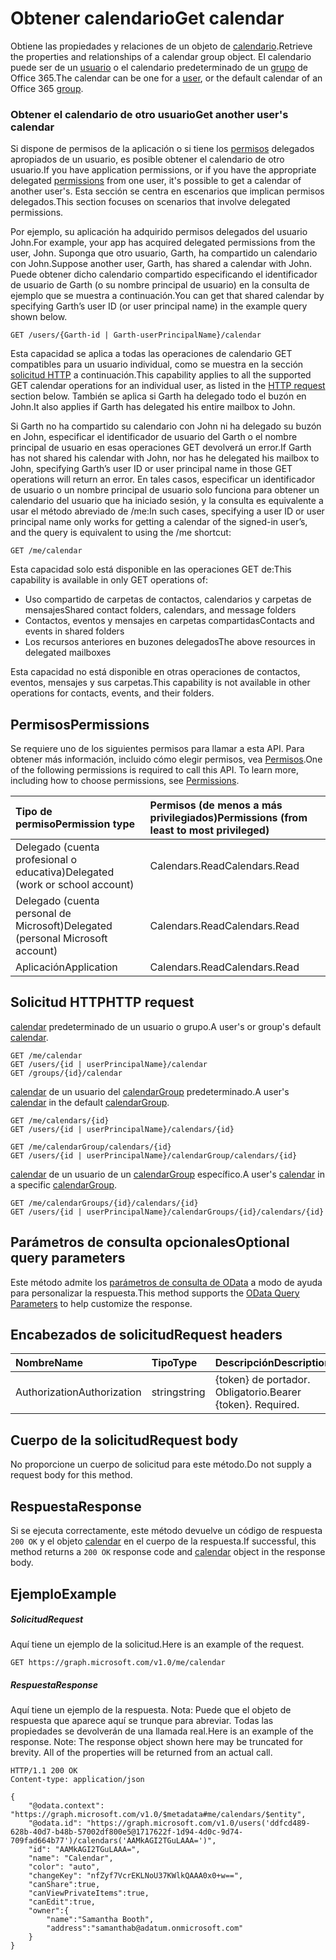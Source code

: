 # <a name="get-calendar"></a><span data-ttu-id="6193e-101">Obtener calendario</span><span class="sxs-lookup"><span data-stu-id="6193e-101">Get calendar</span></span>

<span data-ttu-id="6193e-102">Obtiene las propiedades y relaciones de un objeto de [calendario](../resources/calendar.md).</span><span class="sxs-lookup"><span data-stu-id="6193e-102">Retrieve the properties and relationships of a calendar group object.</span></span> <span data-ttu-id="6193e-103">El calendario puede ser de un [usuario](../resources/user.md) o el calendario predeterminado de un [grupo](../resources/group.md) de Office 365.</span><span class="sxs-lookup"><span data-stu-id="6193e-103">The calendar can be one for a [user](../resources/user.md), or the default calendar of an Office 365 [group](../resources/group.md).</span></span>


### <a name="get-another-users-calendar"></a><span data-ttu-id="6193e-104">Obtener el calendario de otro usuario</span><span class="sxs-lookup"><span data-stu-id="6193e-104">Get another user's calendar</span></span>

<span data-ttu-id="6193e-105">Si dispone de permisos de la aplicación o si tiene los [permisos](#permissions) delegados apropiados de un usuario, es posible obtener el calendario de otro usuario.</span><span class="sxs-lookup"><span data-stu-id="6193e-105">If you have application permissions, or if you have the appropriate delegated [permissions](#permissions) from one user, it's possible to get a calendar of another user's.</span></span> <span data-ttu-id="6193e-106">Esta sección se centra en escenarios que implican permisos delegados.</span><span class="sxs-lookup"><span data-stu-id="6193e-106">This section focuses on scenarios that involve delegated permissions.</span></span>

<span data-ttu-id="6193e-107">Por ejemplo, su aplicación ha adquirido permisos delegados del usuario John.</span><span class="sxs-lookup"><span data-stu-id="6193e-107">For example, your app has acquired delegated permissions from the user, John.</span></span> <span data-ttu-id="6193e-108">Suponga que otro usuario, Garth, ha compartido un calendario con John.</span><span class="sxs-lookup"><span data-stu-id="6193e-108">Suppose another user, Garth, has shared a calendar with John.</span></span> <span data-ttu-id="6193e-109">Puede obtener dicho calendario compartido especificando el identificador de usuario de Garth (o su nombre principal de usuario) en la consulta de ejemplo que se muestra a continuación.</span><span class="sxs-lookup"><span data-stu-id="6193e-109">You can get that shared calendar by specifying Garth’s user ID (or user principal name) in the example query shown below.</span></span>

<!-- { "blockType": "ignored" } -->
```http
GET /users/{Garth-id | Garth-userPrincipalName}/calendar
```

<span data-ttu-id="6193e-110">Esta capacidad se aplica a todas las operaciones de calendario GET compatibles para un usuario individual, como se muestra en la sección [solicitud HTTP](#http-request) a continuación.</span><span class="sxs-lookup"><span data-stu-id="6193e-110">This capability applies to all the supported GET calendar operations for an individual user, as listed in the [HTTP request](#http-request) section below.</span></span> <span data-ttu-id="6193e-111">También se aplica si Garth ha delegado todo el buzón en John.</span><span class="sxs-lookup"><span data-stu-id="6193e-111">It also applies if Garth has delegated his entire mailbox to John.</span></span>

<span data-ttu-id="6193e-112">Si Garth no ha compartido su calendario con John ni ha delegado su buzón en John, especificar el identificador de usuario del Garth o el nombre principal de usuario en esas operaciones GET devolverá un error.</span><span class="sxs-lookup"><span data-stu-id="6193e-112">If Garth has not shared his calendar with John, nor has he delegated his mailbox to John, specifying Garth’s user ID or user principal name in those GET operations will return an error.</span></span> <span data-ttu-id="6193e-113">En tales casos, especificar un identificador de usuario o un nombre principal de usuario solo funciona para obtener un calendario del usuario que ha iniciado sesión, y la consulta es equivalente a usar el método abreviado de /me:</span><span class="sxs-lookup"><span data-stu-id="6193e-113">In such cases, specifying a user ID or user principal name only works for getting a calendar of the signed-in user’s, and the query is equivalent to using the /me shortcut:</span></span>

<!-- { "blockType": "ignored" } -->
```http
GET /me/calendar
```

<span data-ttu-id="6193e-114">Esta capacidad solo está disponible en las operaciones GET de:</span><span class="sxs-lookup"><span data-stu-id="6193e-114">This capability is available in only GET operations of:</span></span>

- <span data-ttu-id="6193e-115">Uso compartido de carpetas de contactos, calendarios y carpetas de mensajes</span><span class="sxs-lookup"><span data-stu-id="6193e-115">Shared contact folders, calendars, and message folders</span></span> 
- <span data-ttu-id="6193e-116">Contactos, eventos y mensajes en carpetas compartidas</span><span class="sxs-lookup"><span data-stu-id="6193e-116">Contacts and events in shared folders</span></span>
- <span data-ttu-id="6193e-117">Los recursos anteriores en buzones delegados</span><span class="sxs-lookup"><span data-stu-id="6193e-117">The above resources in delegated mailboxes</span></span>

<span data-ttu-id="6193e-118">Esta capacidad no está disponible en otras operaciones de contactos, eventos, mensajes y sus carpetas.</span><span class="sxs-lookup"><span data-stu-id="6193e-118">This capability is not available in other operations for contacts, events, and their folders.</span></span>


## <a name="permissions"></a><span data-ttu-id="6193e-119">Permisos</span><span class="sxs-lookup"><span data-stu-id="6193e-119">Permissions</span></span>
<span data-ttu-id="6193e-p106">Se requiere uno de los siguientes permisos para llamar a esta API. Para obtener más información, incluido cómo elegir permisos, vea [Permisos](../../../concepts/permissions_reference.md).</span><span class="sxs-lookup"><span data-stu-id="6193e-p106">One of the following permissions is required to call this API. To learn more, including how to choose permissions, see [Permissions](../../../concepts/permissions_reference.md).</span></span>

|<span data-ttu-id="6193e-122">Tipo de permiso</span><span class="sxs-lookup"><span data-stu-id="6193e-122">Permission type</span></span>      | <span data-ttu-id="6193e-123">Permisos (de menos a más privilegiados)</span><span class="sxs-lookup"><span data-stu-id="6193e-123">Permissions (from least to most privileged)</span></span>              |
|:--------------------|:---------------------------------------------------------|
|<span data-ttu-id="6193e-124">Delegado (cuenta profesional o educativa)</span><span class="sxs-lookup"><span data-stu-id="6193e-124">Delegated (work or school account)</span></span> | <span data-ttu-id="6193e-125">Calendars.Read</span><span class="sxs-lookup"><span data-stu-id="6193e-125">Calendars.Read</span></span>    |
|<span data-ttu-id="6193e-126">Delegado (cuenta personal de Microsoft)</span><span class="sxs-lookup"><span data-stu-id="6193e-126">Delegated (personal Microsoft account)</span></span> | <span data-ttu-id="6193e-127">Calendars.Read</span><span class="sxs-lookup"><span data-stu-id="6193e-127">Calendars.Read</span></span>    |
|<span data-ttu-id="6193e-128">Aplicación</span><span class="sxs-lookup"><span data-stu-id="6193e-128">Application</span></span> | <span data-ttu-id="6193e-129">Calendars.Read</span><span class="sxs-lookup"><span data-stu-id="6193e-129">Calendars.Read</span></span> |

## <a name="http-request"></a><span data-ttu-id="6193e-130">Solicitud HTTP</span><span class="sxs-lookup"><span data-stu-id="6193e-130">HTTP request</span></span>
<!-- { "blockType": "ignored" } -->
<span data-ttu-id="6193e-131">[calendar](../resources/calendar.md) predeterminado de un usuario o grupo.</span><span class="sxs-lookup"><span data-stu-id="6193e-131">A user's or group's default [calendar](../resources/calendar.md).</span></span>
```http
GET /me/calendar
GET /users/{id | userPrincipalName}/calendar
GET /groups/{id}/calendar
```
<span data-ttu-id="6193e-132">[calendar](../resources/calendar.md) de un usuario del [calendarGroup](../resources/calendargroup.md) predeterminado.</span><span class="sxs-lookup"><span data-stu-id="6193e-132">A user's [calendar](../resources/calendar.md) in the default [calendarGroup](../resources/calendargroup.md).</span></span>
```http
GET /me/calendars/{id}
GET /users/{id | userPrincipalName}/calendars/{id}

GET /me/calendarGroup/calendars/{id}
GET /users/{id | userPrincipalName}/calendarGroup/calendars/{id}
```
<span data-ttu-id="6193e-133">[calendar](../resources/calendar.md) de un usuario de un [calendarGroup](../resources/calendargroup.md) específico.</span><span class="sxs-lookup"><span data-stu-id="6193e-133">A user's [calendar](../resources/calendar.md) in a specific [calendarGroup](../resources/calendargroup.md).</span></span>
```http
GET /me/calendarGroups/{id}/calendars/{id}
GET /users/{id | userPrincipalName}/calendarGroups/{id}/calendars/{id}
```
## <a name="optional-query-parameters"></a><span data-ttu-id="6193e-134">Parámetros de consulta opcionales</span><span class="sxs-lookup"><span data-stu-id="6193e-134">Optional query parameters</span></span>
<span data-ttu-id="6193e-135">Este método admite los [parámetros de consulta de OData](http://developer.microsoft.com/en-us/graph/docs/overview/query_parameters) a modo de ayuda para personalizar la respuesta.</span><span class="sxs-lookup"><span data-stu-id="6193e-135">This method supports the [OData Query Parameters](http://developer.microsoft.com/en-us/graph/docs/overview/query_parameters) to help customize the response.</span></span>
## <a name="request-headers"></a><span data-ttu-id="6193e-136">Encabezados de solicitud</span><span class="sxs-lookup"><span data-stu-id="6193e-136">Request headers</span></span>
| <span data-ttu-id="6193e-137">Nombre</span><span class="sxs-lookup"><span data-stu-id="6193e-137">Name</span></span>       | <span data-ttu-id="6193e-138">Tipo</span><span class="sxs-lookup"><span data-stu-id="6193e-138">Type</span></span> | <span data-ttu-id="6193e-139">Descripción</span><span class="sxs-lookup"><span data-stu-id="6193e-139">Description</span></span>|
|:-----------|:------|:----------|
| <span data-ttu-id="6193e-140">Authorization</span><span class="sxs-lookup"><span data-stu-id="6193e-140">Authorization</span></span>  | <span data-ttu-id="6193e-141">string</span><span class="sxs-lookup"><span data-stu-id="6193e-141">string</span></span>  | <span data-ttu-id="6193e-p107">{token} de portador. Obligatorio.</span><span class="sxs-lookup"><span data-stu-id="6193e-p107">Bearer {token}. Required.</span></span> |

## <a name="request-body"></a><span data-ttu-id="6193e-144">Cuerpo de la solicitud</span><span class="sxs-lookup"><span data-stu-id="6193e-144">Request body</span></span>
<span data-ttu-id="6193e-145">No proporcione un cuerpo de solicitud para este método.</span><span class="sxs-lookup"><span data-stu-id="6193e-145">Do not supply a request body for this method.</span></span>

## <a name="response"></a><span data-ttu-id="6193e-146">Respuesta</span><span class="sxs-lookup"><span data-stu-id="6193e-146">Response</span></span>

<span data-ttu-id="6193e-147">Si se ejecuta correctamente, este método devuelve un código de respuesta `200 OK` y el objeto [calendar](../resources/calendar.md) en el cuerpo de la respuesta.</span><span class="sxs-lookup"><span data-stu-id="6193e-147">If successful, this method returns a `200 OK` response code and [calendar](../resources/calendar.md) object in the response body.</span></span>
## <a name="example"></a><span data-ttu-id="6193e-148">Ejemplo</span><span class="sxs-lookup"><span data-stu-id="6193e-148">Example</span></span>
##### <a name="request"></a><span data-ttu-id="6193e-149">Solicitud</span><span class="sxs-lookup"><span data-stu-id="6193e-149">Request</span></span>
<span data-ttu-id="6193e-150">Aquí tiene un ejemplo de la solicitud.</span><span class="sxs-lookup"><span data-stu-id="6193e-150">Here is an example of the request.</span></span>
<!-- {
  "blockType": "request",
  "name": "get_calendar"
}-->
```http
GET https://graph.microsoft.com/v1.0/me/calendar
```
##### <a name="response"></a><span data-ttu-id="6193e-151">Respuesta</span><span class="sxs-lookup"><span data-stu-id="6193e-151">Response</span></span>
<span data-ttu-id="6193e-p108">Aquí tiene un ejemplo de la respuesta. Nota: Puede que el objeto de respuesta que aparece aquí se trunque para abreviar. Todas las propiedades se devolverán de una llamada real.</span><span class="sxs-lookup"><span data-stu-id="6193e-p108">Here is an example of the response. Note: The response object shown here may be truncated for brevity. All of the properties will be returned from an actual call.</span></span>
<!-- {
  "blockType": "response",
  "truncated": true,
  "@odata.type": "microsoft.graph.calendar"
} -->
```http
HTTP/1.1 200 OK
Content-type: application/json

{
    "@odata.context": "https://graph.microsoft.com/v1.0/$metadata#me/calendars/$entity",
    "@odata.id": "https://graph.microsoft.com/v1.0/users('ddfcd489-628b-40d7-b48b-57002df800e5@1717622f-1d94-4d0c-9d74-709fad664b77')/calendars('AAMkAGI2TGuLAAA=')",
    "id": "AAMkAGI2TGuLAAA=",
    "name": "Calendar",
    "color": "auto",
    "changeKey": "nfZyf7VcrEKLNoU37KWlkQAAA0x0+w==",
    "canShare":true,
    "canViewPrivateItems":true,
    "canEdit":true,
    "owner":{
        "name":"Samantha Booth",
        "address":"samanthab@adatum.onmicrosoft.com"
    }
}
```

<!-- uuid: 8fcb5dbc-d5aa-4681-8e31-b001d5168d79
2015-10-25 14:57:30 UTC -->
<!-- {
  "type": "#page.annotation",
  "description": "Get calendar",
  "keywords": "",
  "section": "documentation",
  "tocPath": ""
}-->
